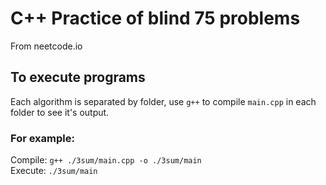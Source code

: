 # C++ Practice of blind 75 problems

From neetcode.io

## To execute programs

Each algorithm is separated by folder, use `g++` to compile `main.cpp` in each folder to see it's output.

### For example:

Compile: `g++ ./3sum/main.cpp -o ./3sum/main`  
Execute: `./3sum/main`

